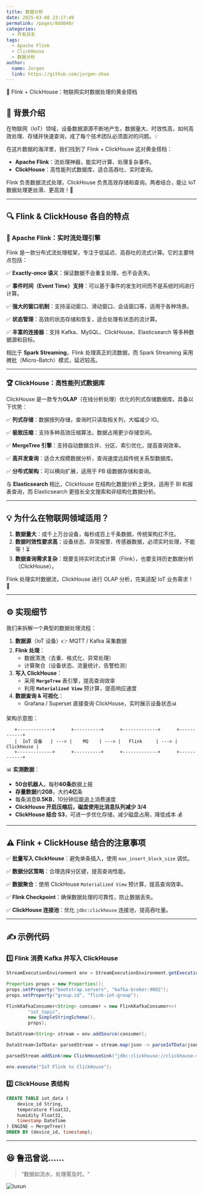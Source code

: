 ```yaml
---
title: 数据分析
date: 2025-03-08 23:17:49
permalink: /pages/8dd040/
categories:
  - 开发日志
tags:
  - Apache Flink
  - ClickHouse
  - 数据分析
author: 
  name: Jorgen
  link: https://github.com/jorgen-zhao
---
```


🚀 Flink + ClickHouse：物联网实时数据处理的黄金搭档

<!-- more -->

## 🌟 背景介绍

在物联网（IoT）领域，设备数据源源不断地产生，数据量大、时效性高，如何高效处理、存储并快速查询，成了每个技术团队必须面对的问题。💡

在这片数据的海洋里，我们找到了 Flink + ClickHouse 这对黄金搭档：

- **Apache Flink**：流处理神器，能实时计算、处理复杂事件。
- **ClickHouse**：高性能列式数据库，适合高吞吐、实时查询。

Flink 负责数据流式处理，ClickHouse 负责高效存储和查询。两者结合，能让 IoT 数据处理更丝滑、更高效！🎯

---

## 🔍 Flink & ClickHouse 各自的特点

### 🌊 Apache Flink：实时流处理引擎

Flink 是一款分布式流处理框架，专注于低延迟、高吞吐的流式计算。它的主要特点包括：

✅ **Exactly-once 语义**：保证数据不会重复处理，也不会丢失。

✅ **事件时间（Event Time）支持**：可以基于事件的发生时间而不是系统时间进行计算。

✅ **强大的窗口机制**：支持滚动窗口、滑动窗口、会话窗口等，适用于各种场景。

✅ **状态管理**：高效的状态存储和恢复，适合处理有状态的流计算。

✅ **丰富的连接器**：支持 Kafka、MySQL、ClickHouse、Elasticsearch 等多种数据源和目标。

相比于 **Spark Streaming**，Flink 处理真正的流数据，而 Spark Streaming 采用微批（Micro-Batch）模式，延迟较高。

---

### 🏆 ClickHouse：高性能列式数据库

ClickHouse 是一款专为**OLAP**（在线分析处理）优化的列式存储数据库，具备以下优势：

✅ **列式存储**：数据按列存储，查询时只读取相关列，大幅减少 IO。

✅ **极致压缩**：支持多种高效压缩算法，数据占用更少存储空间。

✅ **MergeTree 引擎**：支持自动数据合并、分区、索引优化，提高查询效率。

✅ **高并发查询**：适合大规模数据分析，查询速度远超传统关系型数据库。

✅ **分布式架构**：可以横向扩展，适用于 PB 级数据存储和查询。

与 **Elasticsearch** 相比，ClickHouse 在结构化数据分析上更快，适用于 BI 和报表查询，而 Elasticsearch 更擅长全文搜索和非结构化数据分析。

---

## 💡 为什么在物联网领域适用？

1. **数据量大**：成千上万台设备，每秒成百上千条数据，传统架构扛不住。
2. **数据时效性要求高**：设备状态、异常报警、传感器数据，必须实时处理，不能等！⏳
3. **数据查询需求复杂**：既要支持实时流式计算（Flink），也要支持历史数据分析（ClickHouse）。

Flink 处理实时数据流，ClickHouse 进行 OLAP 分析，完美适配 IoT 业务需求！🎯

---

## ⚙️ 实现细节

我们来拆解一个典型的数据处理流程：

1. **数据源**（IoT 设备）👉 MQTT / Kafka 采集数据
2. **Flink 处理**：
   - 数据清洗（去重、格式化、异常处理）
   - 计算聚合（设备状态、流量统计、告警检测）
3. **写入 ClickHouse**：
   - 采用 **`MergeTree`** 表引擎，提高查询效率
   - 利用 **`Materialized View`** 预计算，提高响应速度
4. **数据查询 & 可视化**：
   - Grafana / Superset 直接查询 ClickHouse，实时展示设备状态📊

架构示意图：
```plaintext
   +-------------+      +----------+      +-------------+      +------------+
   |  IoT 设备   | ---> |    MQ    | ---> |   Flink     | ---> | ClickHouse |
   +-------------+      +----------+      +-------------+      +------------+
```

📊 **实测数据**：
- **50台机器人**，每秒**60条**数据上报
- **存量数据**约**2GB**，大约**4亿**条
- 每条消息**0.5KB**，10分钟后能追上消费速度
- **ClickHouse 开启压缩后，磁盘使用比消息队列减少 3/4**
- **ClickHouse 结合 S3**，可进一步优化存储，减少磁盘占用，降低成本 💰

---

## ⚠️ Flink + ClickHouse 结合的注意事项

✅ **批量写入 ClickHouse**：避免单条插入，使用 `max_insert_block_size` 调优。

✅ **数据分区策略**：合理选择分区键，提高查询性能。

✅ **数据聚合**：使用 ClickHouse `Materialized View` 预计算，提高查询效率。

✅ **Flink Checkpoint**：确保数据处理的可靠性，防止数据丢失。

✅ **ClickHouse 连接池**：优化 `jdbc:clickhouse` 连接池，提高吞吐量。

---

## ✍️ 示例代码

### 1️⃣ Flink 消费 Kafka 并写入 ClickHouse

```java
StreamExecutionEnvironment env = StreamExecutionEnvironment.getExecutionEnvironment();

Properties props = new Properties();
props.setProperty("bootstrap.servers", "kafka-broker:9092");
props.setProperty("group.id", "flink-iot-group");

FlinkKafkaConsumer<String> consumer = new FlinkKafkaConsumer<>(
        "iot_topic",
        new SimpleStringSchema(),
        props);

DataStream<String> stream = env.addSource(consumer);

DataStream<IoTData> parsedStream = stream.map(json -> parseIoTData(json));

parsedStream.addSink(new ClickHouseSink("jdbc:clickhouse://clickhouse-server:8123/iot_db"));

env.execute("IoT Flink to ClickHouse");
```

### 2️⃣ ClickHouse 表结构

```sql
CREATE TABLE iot_data (
    device_id String,
    temperature Float32,
    humidity Float32,
    timestamp DateTime
) ENGINE = MergeTree()
ORDER BY (device_id, timestamp);
```

---

## 😆 鲁迅曾说......

> "数据如流水，处理需及时。" 

![luxun](https://cdn.jsdelivr.net/gh/jorgen-zhao/picGo/blog/luxun.jpg)
